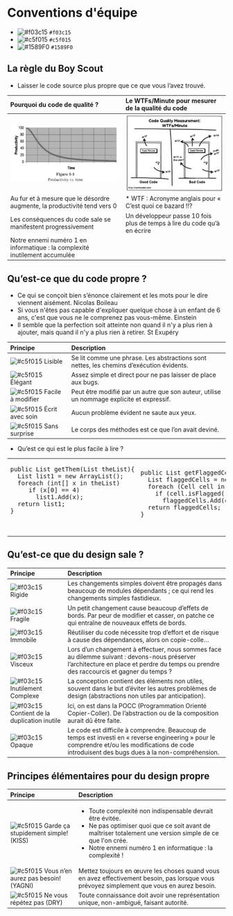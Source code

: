 # Conventions d'équipe
- ![#f03c15](https://placehold.it/15/f03c15/000000?text=+) `#f03c15`
- ![#c5f015](https://placehold.it/15/c5f015/000000?text=+) `#c5f015`
- ![#1589F0](https://placehold.it/15/1589F0/000000?text=+) `#1589F0`
## La règle du Boy Scout
- Laisser le code source plus propre que ce que vous l’avez trouvé.

| Pourquoi du code de qualité ?   | Le WTFs/Minute pour mesurer de la qualité du code |
|:----------|:----------|
| ![productivity](./img/productivity.jpg) | ![WTF](./img/WTF.jpg) |
|	Au fur et à mesure que le désordre augmente, la productivité tend vers 0 | * WTF : Acronyme anglais pour « C’est quoi ce bazard !!? |
|	Les conséquences du code sale se manifestent progressivement |	Un développeur passe 10 fois plus de temps à lire du code qu’à en écrire |
|	Notre ennemi numéro 1 en informatique : la complexité inutilement accumulée |



## Qu’est-ce que du code propre ?
-	Ce qui se conçoit bien s’énonce clairement et les mots pour le dire viennent aisément. Nicolas Boileau 
-	Si vous n'êtes pas capable d'expliquer quelque chose à un enfant de 6 ans, c'est que vous ne le comprenez pas vous-même. Einstein
-	Il semble que la perfection soit atteinte non quand il n'y a plus rien à ajouter, mais quand il n'y a plus rien à retirer. St Exupéry

| Principe   | Description |
|:----------|:----------|
| ![#c5f015](https://placehold.it/15/c5f015/000000?text=+) Lisible | Se lit comme une phrase. Les abstractions sont nettes, les chemins d’exécution évidents. |
| ![#c5f015](https://placehold.it/15/c5f015/000000?text=+) Élégant | Assez simple et direct pour ne pas laisser de place aux bugs.|
| ![#c5f015](https://placehold.it/15/c5f015/000000?text=+) Facile à modifier | Peut être modifié par un autre que son auteur, utilise un nommage explicite et expressif.|
| ![#c5f015](https://placehold.it/15/c5f015/000000?text=+) Écrit avec soin | Aucun problème évident ne saute aux yeux.|
| ![#c5f015](https://placehold.it/15/c5f015/000000?text=+) Sans surprise | Le corps des méthodes est ce que l’on avait deviné.|

- Qu’est ce qui est le plus facile à lire ?
<table>
<tr>
<td>
   <pre lang="csharp">
public List<int[]> getThem(List<int[]> theList){
  List<int[]> list1 = new ArrayList<int[]>();
  foreach (int[] x in theList)
     if (x[0] == 4)
       list1.Add(x);
  return list1;
}

   </pre>
</td>
<td>
  <pre lang="csharp">
public List<Cell> getFlaggedCells(List<Cell> gameBoard){
  List<Cell> flaggedCells = new ArrayList<Cell>();
  foreach (Cell cell in gameBoard)
    if (cell.isFlagged())
      flaggedCells.Add(cell);
  return flaggedCells;
}
  </pre>
</td>
<td>
  <pre lang="csharp">
public List<Cell> getFlaggedCells(List<Cell> gameBoard){
  return gameBoard.Where(cell => cell.isFlagged());
}
  </pre>
</td>
</tr>
</table>
  
## Qu’est-ce que du design sale ?
| Principe   | Description |
|:----------|:----------|
| ![#f03c15](https://placehold.it/15/f03c15/000000?text=+) Rigide | Les changements simples doivent être propagés dans beaucoup de modules dépendants ; ce qui rend les changements simples fastidieux.|
| ![#f03c15](https://placehold.it/15/f03c15/000000?text=+) Fragile | Un petit changement cause beaucoup d’effets de bords. Par peur de modifier et casser, on patche ce qui entraîne de nouveaux effets de bords.|
| ![#f03c15](https://placehold.it/15/f03c15/000000?text=+) Immobile | Réutiliser du code nécessite trop d’effort et de risque à cause des dépendances,  alors on copie-colle… |
| ![#f03c15](https://placehold.it/15/f03c15/000000?text=+) Visceux | Lors d’un changement à effectuer, nous sommes face au dilemme suivant : devons-nous préserver l’architecture en place et perdre du temps ou prendre des raccourcis et gagner du temps ? |
| ![#f03c15](https://placehold.it/15/f03c15/000000?text=+) Inutilement Complexe | La conception contient des éléments non utiles, souvent dans le but d’éviter les autres problèmes de design (abstractions non utiles par anticipation). |
| ![#f03c15](https://placehold.it/15/f03c15/000000?text=+) Contient de la duplication inutile | Ici, on est dans la POCC (Programmation Orienté Copier-Coller). De l’abstraction ou de la composition aurait dû être faite.| 
| ![#f03c15](https://placehold.it/15/f03c15/000000?text=+) Opaque | Le code est difficile à comprendre. Beaucoup de temps est investi en « reverse engineering » pour le comprendre et/ou les modifications de code introduisent des bugs dues à la non-compréhension.|
## Principes élémentaires pour du design propre 

| Principe   | Description |
|:----------|:----------|
| ![#c5f015](https://placehold.it/15/c5f015/000000?text=+) Garde ça stupidement simple! (KISS) | <ul><li>Toute complexité non indispensable devrait être évitée.</li><li>Ne pas optimiser quoi que ce soit avant de maîtriser totalement une version simple de ce que l'on crée.</li><li>Notre ennemi numéro 1 en informatique : la complexité !</li></ul>|
| ![#c5f015](https://placehold.it/15/c5f015/000000?text=+) Vous n’en aurez pas besoin! (YAGNI) | Mettez toujours en œuvre les choses quand vous en avez effectivement besoin, pas lorsque vous prévoyez simplement que vous en aurez besoin.|
| ![#c5f015](https://placehold.it/15/c5f015/000000?text=+) Ne vous répétez pas (DRY) | Toute connaissance doit avoir une représentation unique, non-ambiguë, faisant autorité.|




